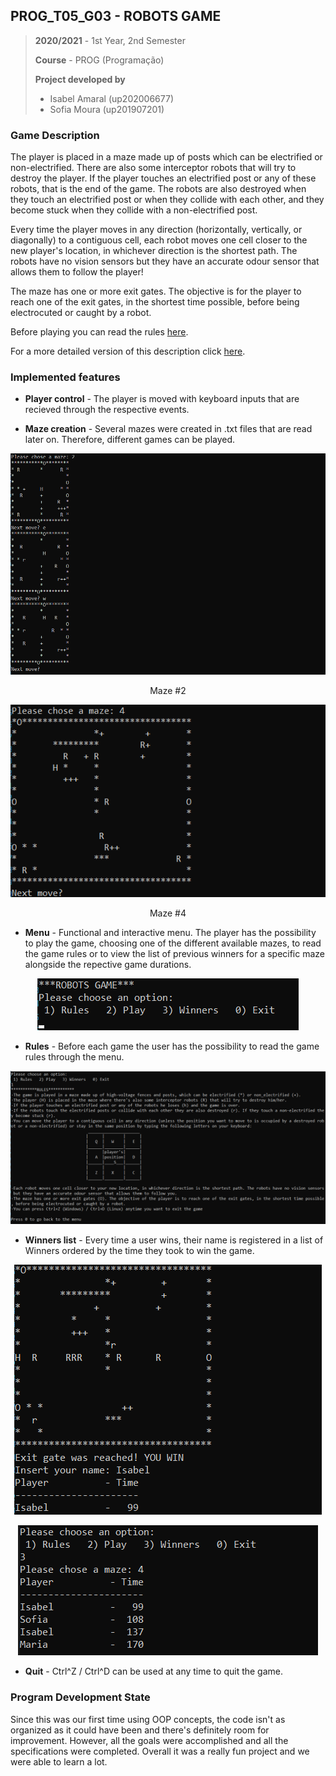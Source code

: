 ## PROG_T05_G03 - ROBOTS GAME

> **2020/2021** - 1st Year, 2nd Semester
> 
> **Course** - PROG (Programação)
> 
> **Project developed by** 
> - Isabel Amaral (up202006677)
> - Sofia Moura (up201907201)

### Game Description

The player is placed in a maze made up of posts which can be electrified or non-electrified. There are also
some interceptor robots that will try to destroy the player. If the player touches an electrified post or any of these
robots, that is the end of the game. The robots are also destroyed when they touch an electrified post or when they 
collide with each other, and they become stuck when they collide with a non-electrified post.

Every time the player moves in any direction (horizontally, vertically, or diagonally) to a contiguous cell, 
each robot moves one cell closer to the new player's location, in whichever direction is the shortest path. The robots
have no vision sensors but they have an accurate odour sensor that allows them to follow the player!

The maze has one or more exit gates. The objective is for the player to reach one of the exit gates, in the shortest time
possible, before being electrocuted or caught by a robot.

Before playing you can read the rules [here](./docs/RULES.txt).

For a more detailed version of this description click [here](./docs/PraticalAssignment-RobotsGame.pdf).

### Implemented features

- **Player control** - The player is moved with keyboard inputs that are recieved through the respective events.

- **Maze creation** -  Several mazes were created in .txt files that are read later on.
Therefore, different games can be played.

<p align="center">
  <img src="https://github.com/isabel-amaral/feup-prog-RobotsGame/blob/master/docs/screenshots/PlayMaze2.png" />
</p>
<p align = "center">
    Maze #2
</p>

<p align="center">
  <img src="https://github.com/isabel-amaral/feup-prog-RobotsGame/blob/master/docs/screenshots/PlayMaze4.png" />
</p>
<p align = "center">
    Maze #4
</p>

- **Menu** - Functional and interactive menu. The player has the possibility to play the game, choosing one of the different
  available mazes, to read the game rules or to view the list of previous winners for a specific maze alongside the repective game durations.

<p align="center">
  <img src="https://github.com/isabel-amaral/feup-prog-RobotsGame/blob/master/docs/screenshots/Menu.png" />
</p>

- **Rules** - Before each game the user has the possibility to read the game rules through the menu.

<p align="center">
  <img src="https://github.com/isabel-amaral/feup-prog-RobotsGame/blob/master/docs/screenshots/Rules.png" />
</p>

- **Winners list** - Every time a user wins, their name is registered in a list of Winners ordered by the time they took
to win the game.

<p align="center">
  <img src="https://github.com/isabel-amaral/feup-prog-RobotsGame/blob/master/docs/screenshots/WinMaze4.png" />
</p>

<p align="center">
  <img src="https://github.com/isabel-amaral/feup-prog-RobotsGame/blob/master/docs/screenshots/WinnersMaze4.png" />
</p>

- **Quit** - Ctrl^Z / Ctrl^D can be used at any time to quit the game.

### Program Development State

Since this was our first time using OOP concepts, the code isn't as organized as it could have been and there's definitely
room for improvement. However, all the goals were accomplished and all the specifications were completed. Overall it was a
really fun project and we were able to learn a lot.
